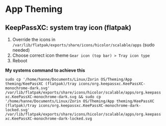 
# App Theming

## KeepPassXC: system tray icon (flatpak)
1. Override the icons in `/var/lib/flatpak/exports/share/icons/hicolor/scalable/apps` (sudo needed)
2. Choose correct icon theme `Gear icon (top bar) > Tray icon type`
3. Reboot

**My systems command to achieve this**

`sudo cp '/home/hanne/Documents/Linux/Zorin OS/Theming/App theming/KeePassXC (flatpak)/tray icons/org.keepassxc.KeePassXC-monochrome-dark.svg' /var/lib/flatpak/exports/share/icons/hicolor/scalable/apps/org.keepassxc.KeePassXC-monochrome-dark.svg && sudo cp '/home/hanne/Documents/Linux/Zorin OS/Theming/App theming/KeePassXC (flatpak)/tray icons/org.keepassxc.KeePassXC-monochrome-dark-locked.svg' /var/lib/flatpak/exports/share/icons/hicolor/scalable/apps/org.keepassxc.KeePassXC-monochrome-dark-locked.svg`
